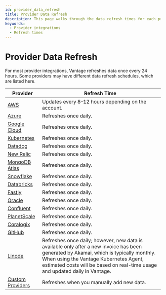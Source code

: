 ```yaml
---
id: provider_data_refresh
title: Provider Data Refresh
description: This page walks through the data refresh times for each provider integration.
keywords:
  - Provider integrations
  - Refresh times
---
```


# Provider Data Refresh

For most provider integrations, Vantage refreshes data once every 24 hours. Some providers may have different data refresh schedules, which are listed here.

| Provider                                         | Refresh Time                                       |
| ------------------------------------------------ | -------------------------------------------------- |
| [AWS](/connecting_aws)                           | Updates every 8–12 hours depending on the account. |
| [Azure](/connecting_azure)                       | Refreshes once daily.                              |
| [Google Cloud](/connecting_gcp)         | Refreshes once daily.                              |
| [Kubernetes](/connecting_kubernetes)             | Refreshes once daily.                              |
| [Datadog](/connecting_datadog)                   | Refreshes once daily.                              |
| [New Relic](/connecting_new_relic)               | Refreshes once daily.                              |
| [MongoDB Atlas](/connecting_mongodb-atlas)       | Refreshes once daily.                              |
| [Snowflake](/connecting_snowflake)               | Refreshes once daily.                              |
| [Databricks](/connecting_databricks)             | Refreshes once daily.                              |
| [Fastly](/connecting_fastly)                     | Refreshes once daily.                              |
| [Oracle](/connecting_oracle)                     | Refreshes once daily.                              |
| [Confluent](/connecting_confluent)               | Refreshes once daily.                              |
| [PlanetScale](/connecting_planetscale)           | Refreshes once daily.                              |
| [Coralogix](/connecting_coralogix)               | Refreshes once daily.                              |
| [GitHub](/connecting_github)                     | Refreshes once daily.                              |
| [Linode](/connecting_linode)                     | Refreshes once daily; however, new data is available only after a new invoice has been generated by Akamai, which is typically monthly. When using the Vantage Kubernetes Agent, estimated costs will be based on real-time usage and updated daily in Vantage.                              |
| [Custom Providers](/connecting_custom_providers) | Refreshes when you manually add new data.          |
